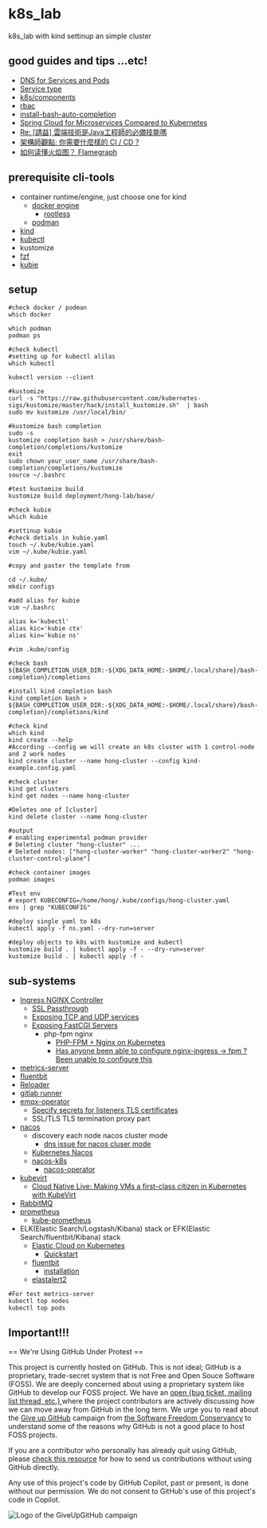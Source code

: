# k8s_lab
k8s_lab with kind settinup an simple cluster

## good guides and tips ...etc!

* [DNS for Services and Pods](https://kubernetes.io/docs/concepts/services-networking/dns-pod-service/)
* [Service type](https://kubernetes.io/docs/concepts/services-networking/service/#publishing-services-service-types)
* [k8s/components](https://kubernetes.io/docs/concepts/overview/components/)
* [rbac](https://kubernetes.io/docs/reference/access-authn-authz/rbac/)
* [install-bash-auto-completion](https://hhming.moe/post/install-bash-auto-completion/)
* [Spring Cloud for Microservices Compared to Kubernetes](https://developers.redhat.com/blog/2016/12/09/spring-cloud-for-microservices-compared-to-kubernetes)
* [Re: [請益] 雲端技術是Java工程師的必備技能嗎](https://www.ptt.cc/bbs/Soft_Job/M.1694682456.A.435.html)
* [架構師觀點: 你需要什麼樣的 CI / CD ?](https://columns.chicken-house.net/2017/08/05/what-cicd-do-you-need/#%E7%B5%90%E8%AB%96-%E5%9F%B7%E8%A1%8C%E6%9E%B6%E6%A7%8B%E8%88%87%E6%96%B9%E5%90%91)
* [如何读懂火焰图？ Flamegraph](https://www.ruanyifeng.com/blog/2017/09/flame-graph.html)

## prerequisite cli-tools

* container runtime/engine, just choose one for kind
    * [docker engine](https://docs.docker.com/engine/install/)
        * [rootless](https://docs.docker.com/engine/security/rootless/#how-it-works)
    * [podman](https://podman.io/docs/installation#installing-on-linux)
* [kind](https://kind.sigs.k8s.io/)
* [kubectl](https://kubernetes.io/docs/tasks/tools/install-kubectl-linux/)
* kustomize
* [fzf](https://github.com/junegunn/fzf#using-linux-package-managers)
* [kubie](https://github.com/sbstp/kubie#installation)

## setup

```shell
#check docker / podman
which docker

which podman
podman ps

#check kubectl
#setting up for kubectl alilas
which kubectl

kubectl version --client

#kustomize
curl -s "https://raw.githubusercontent.com/kubernetes-sigs/kustomize/master/hack/install_kustomize.sh"  | bash
sudo mv kustomize /usr/local/bin/

#kustomize bash completion
sudo -s
kustomize completion bash > /usr/share/bash-completion/completions/kustomize
exit
sudo chown your_user_name /usr/share/bash-completion/completions/kustomize
source ~/.bashrc

#test kustomize build
kustomize build deployment/hong-lab/base/

#check kubie
which kubie

#settinup kubie
#check detials in kubie.yaml
touch ~/.kube/kubie.yaml
vim ~/.kube/kubie.yaml

#copy and paster the template from 

cd ~/.kube/
mkdir configs

#add alias for kubie
vim ~/.bashrc

alias k='kubectl'
alias kic='kubie ctx'
alias kin='kubie ns'

#vim .kube/config

#check bash
${BASH_COMPLETION_USER_DIR:-${XDG_DATA_HOME:-$HOME/.local/share}/bash-completion}/completions

#install kind completion bash
kind completion bash > ${BASH_COMPLETION_USER_DIR:-${XDG_DATA_HOME:-$HOME/.local/share}/bash-completion}/completions/kind

#check kind
which kind
kind create --help
#According --config we will create an k8s cluster with 1 control-node and 2 work nodes
kind create cluster --name hong-cluster --config kind-example.config.yaml

#check cluster
kind get clusters
kind get nodes --name hong-cluster

#Deletes one of [cluster]
kind delete cluster --name hong-cluster

#output
# enabling experimental podman provider
# Deleting cluster "hong-cluster" ...
# Deleted nodes: ["hong-cluster-worker" "hong-cluster-worker2" "hong-cluster-control-plane"]

#check container images
podman images

#Test env
# export KUBECONFIG=/home/hong/.kube/configs/hong-cluster.yaml
env | grep "KUBECONFIG"

#deploy single yaml to k8s
kubectl apply -f ns.yaml --dry-run=server

#deploy objects to k8s with kustomize and kubectl
kustomize build . | kubectl apply -f - --dry-run=server
kustomize build . | kubectl apply -f -
```

## sub-systems

* [Ingress NGINX Controller](https://github.com/kubernetes/ingress-nginx/)
    * [SSL Passthrough](https://github.com/kubernetes/ingress-nginx/blob/main/docs/user-guide/tls.md#ssl-passthrough)
    * [Exposing TCP and UDP services](https://kubernetes.github.io/ingress-nginx/user-guide/exposing-tcp-udp-services/)
    * [Exposing FastCGI Servers](https://kubernetes.github.io/ingress-nginx/user-guide/fcgi-services/)
        * php-fpm nginx
            * [PHP-FPM + Nginx on Kubernetes](https://stackoverflow.com/questions/49494602/php-fpm-nginx-on-kubernetes)
            * [Has anyone been able to configure nginx-ingress -> fpm ? Been unable to configure this](https://github.com/kubernetes/ingress-nginx/issues/8207)
* [metrics-server](https://github.com/kubernetes-sigs/metrics-server)
* [fluentbit](https://docs.fluentbit.io/manual/installation/kubernetes)
* [Reloader](https://github.com/stakater/Reloader)
* [gitlab runner](https://docs.gitlab.com/runner/install/kubernetes.html)
* [emqx-operator](https://github.com/emqx/emqx-operator)
    * [Specify secrets for listeners TLS certificates](https://github.com/emqx/emqx-operator/issues/110)
    * SSL/TLS TLS termination proxy part
* [nacos](https://nacos.io/zh-cn/docs/what-is-nacos.html)
    * discovery each node nacos cluster mode 
        * [dns issue for nacos cluser mode](https://github.com/nacos-group/nacos-k8s/issues?q=dns)
    * [Kubernetes Nacos](https://nacos.io/zh-cn/docs/use-nacos-with-kubernetes.html)
    * [nacos-k8s](https://github.com/nacos-group/nacos-k8s)
        * [nacos-operator](https://github.com/nacos-group/nacos-k8s/blob/master/operator/README.md)
* [kubevirt](https://kubevirt.io/)
    * [Cloud Native Live: Making VMs a first-class citizen in Kubernetes with KubeVirt](https://youtu.be/vMYQeFJX0Dk)
* [RabbitMQ](https://www.rabbitmq.com/kubernetes/operator/operator-overview.html)
* [prometheus](https://prometheus.io/docs/prometheus/latest/installation/)
    * [kube-prometheus](https://github.com/prometheus-operator/kube-prometheus)
* ELK(Elastic Search/Logstash/Kibana) stack or EFK(Elastic Search/fluentbit/Kibana) stack
    * [Elastic Cloud on Kubernetes](https://www.elastic.co/downloads/elastic-cloud-kubernetes)
        * [Quickstart](https://www.elastic.co/guide/en/cloud-on-k8s/current/k8s-quickstart.html)
    * [fluentbit](https://fluentbit.io/)
        * [installation](https://docs.fluentbit.io/manual/installation/kubernetes#installation)
    * [elastalert2](https://github.com/jertel/elastalert2)

```shell
#For test metrics-server
kubectl top nodes
kubectl top pods
```

## Important!!!

== We're Using GitHub Under Protest ==

This project is currently hosted on GitHub.  This is not ideal; GitHub is a
proprietary, trade-secret system that is not Free and Open Souce Software
(FOSS).  We are deeply concerned about using a proprietary system like GitHub
to develop our FOSS project.  We have an
[open {bug ticket, mailing list thread, etc.} ](INSERT_LINK) where the
project contributors are actively discussing how we can move away from GitHub
in the long term.  We urge you to read about the
[Give up GitHub](https://GiveUpGitHub.org) campaign from
[the Software Freedom Conservancy](https://sfconservancy.org) to understand
some of the reasons why GitHub is not a good place to host FOSS projects.

If you are a contributor who personally has already quit using GitHub, please
[check this resource](INSERT_LINK) for how to send us contributions without
using GitHub directly.

Any use of this project's code by GitHub Copilot, past or present, is done
without our permission.  We do not consent to GitHub's use of this project's
code in Copilot.

![Logo of the GiveUpGitHub campaign](https://sfconservancy.org/img/GiveUpGitHub.png)
